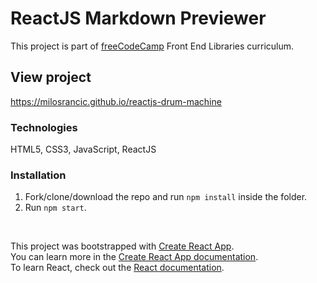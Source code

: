 # ReactJS Markdown Previewer

This project is part of [freeCodeCamp](https://www.freecodecamp.org/) Front End Libraries curriculum.

## View project
https://milosrancic.github.io/reactjs-drum-machine

### Technologies
HTML5, CSS3, JavaScript, ReactJS

### Installation
1. Fork/clone/download the repo and run `npm install` inside the folder.
2. Run `npm start`.

<br>

This project was bootstrapped with [Create React App](https://github.com/facebook/create-react-app). <br>
You can learn more in the [Create React App documentation](https://facebook.github.io/create-react-app/docs/getting-started). <br>
To learn React, check out the [React documentation](https://reactjs.org/).

